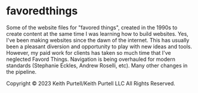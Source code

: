 # favoredthings
Some of the website files for "favored things", created in the 1990s to create content at the same time I was learning how to build websites. Yes, I've been making websites since the dawn of the internet. This has usually been a pleasant diversion and opportunity to play with new ideas and tools. However, my paid work for clients has taken so much time that I've neglected Favord Things. Navigation is being overhauled for modern standards (Stephanie Eckles, Andrew Roselli, etc). 
Many other changes in the pipeline.

Copyright © 2023 Keith Purtell/Keith Purtell LLC
All Rights Reserved.
